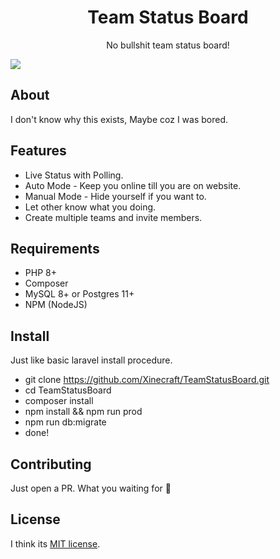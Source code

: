 <h1 align="center">Team Status Board</h1>
<p align="center">No bullshit team status board!</p>


<img src="https://i.imgur.com/dcqw50d.png">

## About

I don't know why this exists, Maybe coz I was bored.

## Features
- Live Status with Polling.
- Auto Mode - Keep you online till you are on website.
- Manual Mode - Hide yourself if you want to.
- Let other know what you doing.
- Create multiple teams and invite members.

## Requirements
- PHP 8+
- Composer
- MySQL 8+ or Postgres 11+
- NPM (NodeJS)

## Install
Just like basic laravel install procedure.

- git clone https://github.com/Xinecraft/TeamStatusBoard.git
- cd TeamStatusBoard
- composer install
- npm install && npm run prod
- npm run db:migrate
- done!


## Contributing

Just open a PR. What you waiting for 🤔

## License

I think its [MIT license](https://opensource.org/licenses/MIT).
